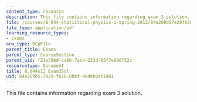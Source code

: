 ```yaml
---
content_type: resource
description: This file contains information regarding exam 3 solution.
file: /courses/8-044-statistical-physics-i-spring-2013/84e269b57e29f6200bbfdedeb8ac1441_MIT8_044S14_exam3sol_03.pdf
file_type: application/pdf
learning_resource_types:
- Exams
ocw_type: OCWFile
parent_title: Exams
parent_type: CourseSection
parent_uid: f21e39bd-ca8b-7aca-233d-05f7e986f52c
resourcetype: Document
title: 8.044s13 Exam3Sol
uid: 84e269b5-7e29-f620-0bbf-dedeb8ac1441
---
```

This file contains information regarding exam 3 solution.

